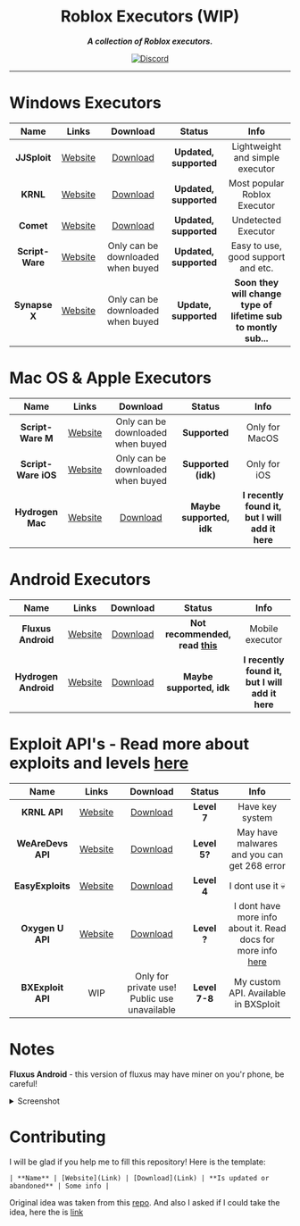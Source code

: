 <div align="center">

Roblox Executors (WIP)
===
***A collection of Roblox executors.***
 
[![Discord](https://img.shields.io/discord/931595732752953375?style=for-the-badge)](https://discord.gg/p7cxhw7E2M)
</div>

-------

# Windows Executors

| Name | Links | Download | Status | Info |
| :--: | :---: | :------: | :----: | :--: |
| **JJSploit** | [Website](https://wearedevs.net/dinfo/JJSploit) | [Download](https://wearedevs.net/d/JJSploit) | **Updated, supported** | Lightweight and simple executor |
| **KRNL** | [Website](https://krnl.place) | [Download](https://krnl.place/download.html) | **Updated, supported** | Most popular Roblox Executor |
| **Comet** | [Website](https://cometrbx.xyz) | [Download](https://wearedevs.net/d/Comet) | **Updated, supported** | Undetected Executor |
| **Script-Ware** | [Website](https://www.script-ware.com/w) | Only can be downloaded when buyed | **Updated, supported** | Easy to use, good support and etc. |
| **Synapse X** | [Website](https://x.synapse.to) | Only can be downloaded when buyed | **Update, supported** | **Soon they will change type of lifetime sub to montly sub...** |

# Mac OS & Apple Executors

| Name | Links | Download | Status | Info |
| :--: | :---: | :------: | :----: | :--: |
| **Script-Ware M** | [Website](https://www.script-ware.com/m) | Only can be downloaded when buyed | **Supported** | Only for MacOS |
| **Script-Ware iOS** | [Website](https://www.script-ware.com/ios) | Only can be downloaded when buyed | **Supported (idk)** | Only for iOS |
| **Hydrogen Mac** | [Website](https://hydrogen.onl) | [Download](https://hydrogen.onl/hydrogen_mac) | **Maybe supported, idk** | **I recently found it, but I will add it here** |

# Android Executors

| Name | Links | Download | Status | Info |
| :--: | :---: | :------: | :----: | :--: |
| **Fluxus Android** | [Website](https://fluxteam.net/android) | [Download](https://linkvertise.com/530799/fluxus-android-download/1) | **Not recommended, read [this](https://github.com/NONPLAYT/roblox-cheats#notes)** | Mobile executor |
| **Hydrogen Android** | [Website](https://hydrogen.onl) | [Download](https://hydrogen.onl/hydrogen.apk) | **Maybe supported, idk** | **I recently found it, but I will add it here** |

# Exploit API's - Read more about exploits and levels [here](https://roblox.fandom.com/wiki/Exploit#Exploit_Levels)

| Name | Links | Download | Status | Info |
| :--: | :---: | :------: | :----: | :--: |
| **KRNL API** | [Website](https://krnl.place) | [Download](https://k-storage.com/bootstrapper/files/KrnlAPI.dll) | **Level 7** | Have key system |
| **WeAreDevs API** | [Website](https://wearedevs.net/d/Exploit%20API) | [Download](https://cdnwrd2.com/r/2/1673551714278/WeAreDevs_API.dll) | **Level 5?** | May have malwares and you can get 268 error |
| **EasyExploits** | [Website](https://easyexploits.com) | [Download](https://easyexploits.com/downloadexploit?id=6) | **Level 4** | I dont use it 💀 |
| **Oxygen U API** | [Website](https://oxygenu.xyz) | [Download](https://github.com/iDevastate/Oxygen-v2/raw/main/Oxygen_API.dll) | **Level ?** | I dont have more info about it. Read docs for more info [here](https://mr-scoop.gitbook.io/oxygen-u-api/guide/including-the-api)
| **BXExploit API** | WIP | Only for private use! Public use unavailable | **Level 7-8** | My custom API. Available in BXSploit |

# Notes

**Fluxus Android** - this version of fluxus may have miner on you'r phone, be careful!
<details>
   <summary>Screenshot</summary>
   <img src="https://user-images.githubusercontent.com/76615486/216768873-fb65a136-d313-4ced-a305-71bd2b8f221f.png" alt="Screen">
</details>

# Contributing

I will be glad if you help me to fill this repository! Here is the template:

```| **Name** | [Website](Link) | [Download](Link) | **Is updated or abandoned** | Some info |```

Original idea was taken from this [repo](https://github.com/Minecraft-Anarchy/minecraft-hack-clients). And also I asked if I could take the idea, here the is [link](https://github.com/Minecraft-Anarchy/minecraft-hack-clients/discussions/17)
